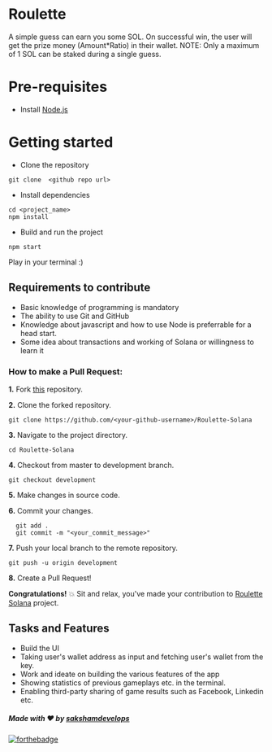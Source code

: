 # Roulette
A simple guess can earn you some SOL.
On successful win, the user will get the prize money (Amount*Ratio) in their wallet. 
NOTE: Only a maximum of 1 SOL can be staked during a single guess.


# Pre-requisites
- Install [Node.js](https://nodejs.org/en/)


# Getting started
- Clone the repository
```
git clone  <github repo url>
```
- Install dependencies
```
cd <project_name>
npm install
```
- Build and run the project
```
npm start
```
Play in your terminal :)

## Requirements to contribute

- Basic knowledge of programming is mandatory
- The ability to use Git and GitHub
- Knowledge about javascript and how to use Node is preferrable for a head start.
- Some idea about transactions and working of Solana or willingness to learn it

### How to make a Pull Request:

**1.** Fork [this](https://github.com/SakshamDevelops/Roulette-Solana) repository.

**2.** Clone the forked repository.

```terminal
git clone https://github.com/<your-github-username>/Roulette-Solana
```

**3.** Navigate to the project directory.

```terminal
cd Roulette-Solana
```

**4.** Checkout from master to development branch.

```terminal
git checkout development
```
**5.** Make changes in source code.

**6.** Commit your changes.

```terminal
  git add .
  git commit -m "<your_commit_message>"
```

**7.** Push your local branch to the remote repository.

```terminal
git push -u origin development
```

**8.** Create a Pull Request!

**Congratulations!**  :boom: Sit and relax, you've made your contribution to [Roulette Solana](https://github.com/sakshamdevelops/Roulette-Solana) project.


## Tasks and Features

* Build the UI
* Taking user's wallet address as input and fetching user's wallet from the key.
* Work and ideate on building the various features of the app
* Showing statistics of previous gameplays etc. in the terminal.
* Enabling third-party sharing of game results such as Facebook, Linkedin etc.

##### Made with ♥ by <a href="https://github.com/sakshamdevelops">sakshamdevelops</a>

[![forthebadge](https://forthebadge.com/images/badges/built-with-love.svg)](https://github.com/sakshamdevelops)